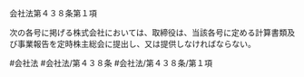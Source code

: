 会社法第４３８条第１項

次の各号に掲げる株式会社においては、取締役は、当該各号に定める計算書類及び事業報告を定時株主総会に提出し、又は提供しなければならない。

#会社法
#会社法/第４３８条
#会社法/第４３８条/第１項
